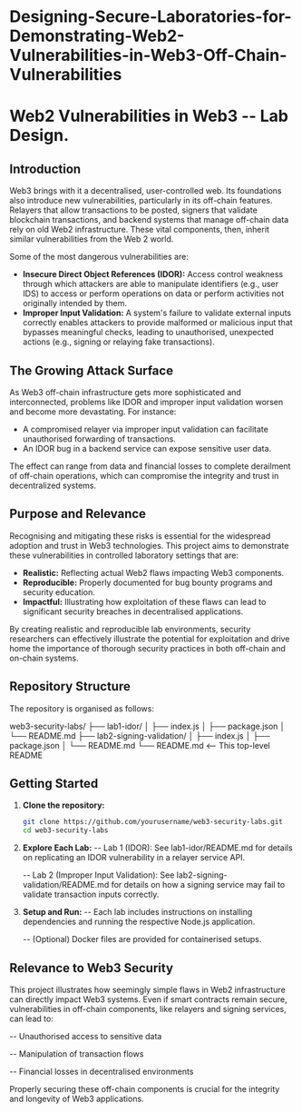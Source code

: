 # Designing-Secure-Laboratories-for-Demonstrating-Web2-Vulnerabilities-in-Web3-Off-Chain-Vulnerabilities

# Web2 Vulnerabilities in Web3 -- Lab Design.

## Introduction
Web3 brings with it a decentralised, user-controlled web. Its foundations also introduce new vulnerabilities, particularly in its off-chain features. Relayers that allow transactions to be posted, signers that validate blockchain transactions, and backend systems that manage off-chain data rely on old Web2 infrastructure. These vital components, then, inherit similar vulnerabilities from the Web 2 world.

Some of the most dangerous vulnerabilities are:

- **Insecure Direct Object References (IDOR):** Access control weakness through which attackers are able to manipulate identifiers (e.g., user IDS) to access or perform operations on data or perform activities not originally intended by them.
- **Improper Input Validation:** A system's failure to validate external inputs correctly enables attackers to provide malformed or malicious input that bypasses meaningful checks, leading to unauthorised, unexpected actions (e.g., signing or relaying fake transactions).

## The Growing Attack Surface

As Web3 off-chain infrastructure gets more sophisticated and interconnected, problems like IDOR and improper input validation worsen and become more devastating. For instance:
- A compromised relayer via improper input validation can facilitate unauthorised forwarding of transactions.
- An IDOR bug in a backend service can expose sensitive user data.

The effect can range from data and financial losses to complete derailment of off-chain operations, which can compromise the integrity and trust in decentralized systems.

## Purpose and Relevance

Recognising and mitigating these risks is essential for the widespread adoption and trust in Web3 technologies. This project aims to demonstrate these vulnerabilities in controlled laboratory settings that are:
- **Realistic:** Reflecting actual Web2 flaws impacting Web3 components.
- **Reproducible:** Properly documented for bug bounty programs and security education.
- **Impactful:** Illustrating how exploitation of these flaws can lead to significant security breaches in decentralised applications.

By creating realistic and reproducible lab environments, security researchers can effectively illustrate the potential for exploitation and drive home the importance of thorough security practices in both off-chain and on-chain systems.

## Repository Structure

The repository is organised as follows:

web3-security-labs/
├── lab1-idor/
│   ├── index.js
│   ├── package.json
│   └── README.md
├── lab2-signing-validation/
│   ├── index.js
│   ├── package.json
│   └── README.md
└── README.md  <-- This top-level README


## Getting Started

1. **Clone the repository:**
   ```bash
   git clone https://github.com/yourusername/web3-security-labs.git
   cd web3-security-labs
   
2. **Explore Each Lab:**
   -- Lab 1 (IDOR): See lab1-idor/README.md for details on replicating an IDOR vulnerability in a relayer service API.
   
   -- Lab 2 (Improper Input Validation): See lab2-signing-validation/README.md for details on how a signing service may fail to validate transaction inputs correctly.

4. **Setup and Run:**
   -- Each lab includes instructions on installing dependencies and running the respective Node.js application.
   
   -- (Optional) Docker files are provided for containerised setups.

## Relevance to Web3 Security
This project illustrates how seemingly simple flaws in Web2 infrastructure can directly impact Web3 systems. Even if smart contracts remain secure, vulnerabilities in off-chain components, like relayers and signing services, can lead to:

  -- Unauthorised access to sensitive data
    
  -- Manipulation of transaction flows

  -- Financial losses in decentralised environments

Properly securing these off-chain components is crucial for the integrity and longevity of Web3 applications.


